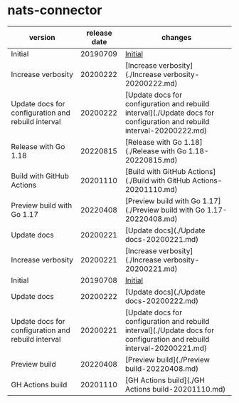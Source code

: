 # nats-connector	


|version|release date|changes|
|---|---|---|
|Initial|20190709|[Initial](./Initial-20190709.md)|
|Increase verbosity|20200222|[Increase verbosity](./Increase verbosity-20200222.md)|
|Update docs for configuration and rebuild interval|20200222|[Update docs for configuration and rebuild interval](./Update docs for configuration and rebuild interval-20200222.md)|
|Release with Go 1.18|20220815|[Release with Go 1.18](./Release with Go 1.18-20220815.md)|
|Build with GitHub Actions|20201110|[Build with GitHub Actions](./Build with GitHub Actions-20201110.md)|
|Preview build with Go 1.17|20220408|[Preview build with Go 1.17](./Preview build with Go 1.17-20220408.md)|
|Update docs|20200221|[Update docs](./Update docs-20200221.md)|
|Increase verbosity|20200221|[Increase verbosity](./Increase verbosity-20200221.md)|
|Initial|20190708|[Initial](./Initial-20190708.md)|
|Update docs|20200222|[Update docs](./Update docs-20200222.md)|
|Update docs for configuration and rebuild interval|20200221|[Update docs for configuration and rebuild interval](./Update docs for configuration and rebuild interval-20200221.md)|
|Preview build|20220408|[Preview build](./Preview build-20220408.md)|
|GH Actions build|20201110|[GH Actions build](./GH Actions build-20201110.md)|
